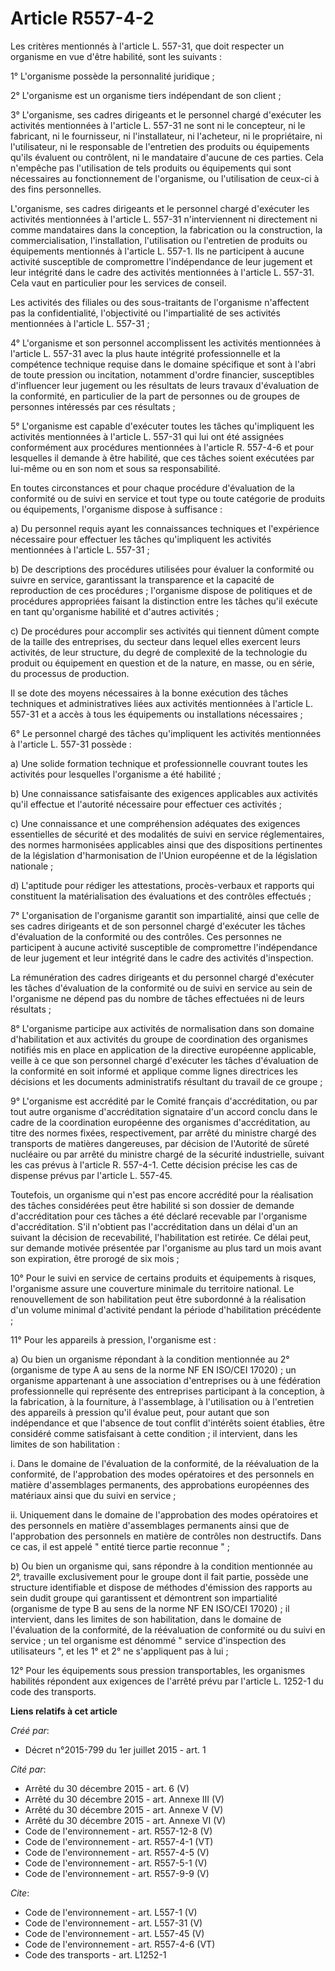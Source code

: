# Article R557-4-2

Les critères mentionnés à l'article L. 557-31, que doit respecter un organisme en vue d'être habilité, sont les suivants :

1° L'organisme possède la personnalité juridique ;

2° L'organisme est un organisme tiers indépendant de son client ;

3° L'organisme, ses cadres dirigeants et le personnel chargé d'exécuter les activités mentionnées à l'article L. 557-31 ne
sont ni le concepteur, ni le fabricant, ni le fournisseur, ni l'installateur, ni l'acheteur, ni le propriétaire, ni
l'utilisateur, ni le responsable de l'entretien des produits ou équipements qu'ils évaluent ou contrôlent, ni le mandataire
d'aucune de ces parties. Cela n'empêche pas l'utilisation de tels produits ou équipements qui sont nécessaires au
fonctionnement de l'organisme, ou l'utilisation de ceux-ci à des fins personnelles.

L'organisme, ses cadres dirigeants et le personnel chargé d'exécuter les activités mentionnées à l'article L. 557-31
n'interviennent ni directement ni comme mandataires dans la conception, la fabrication ou la construction, la
commercialisation, l'installation, l'utilisation ou l'entretien de produits ou équipements mentionnés à l'article L. 557-1.
Ils ne participent à aucune activité susceptible de compromettre l'indépendance de leur jugement et leur intégrité dans le
cadre des activités mentionnées à l'article L. 557-31. Cela vaut en particulier pour les services de conseil.

Les activités des filiales ou des sous-traitants de l'organisme n'affectent pas la confidentialité, l'objectivité ou
l'impartialité de ses activités mentionnées à l'article L. 557-31 ;

4° L'organisme et son personnel accomplissent les activités mentionnées à l'article L. 557-31 avec la plus haute intégrité
professionnelle et la compétence technique requise dans le domaine spécifique et sont à l'abri de toute pression ou
incitation, notamment d'ordre financier, susceptibles d'influencer leur jugement ou les résultats de leurs travaux
d'évaluation de la conformité, en particulier de la part de personnes ou de groupes de personnes intéressés par ces
résultats ;

5° L'organisme est capable d'exécuter toutes les tâches qu'impliquent les activités mentionnées à l'article L. 557-31 qui lui
ont été assignées conformément aux procédures mentionnées à l'article R. 557-4-6 et pour lesquelles il demande à être
habilité, que ces tâches soient exécutées par lui-même ou en son nom et sous sa responsabilité.

En toutes circonstances et pour chaque procédure d'évaluation de la conformité ou de suivi en service et tout type ou toute
catégorie de produits ou équipements, l'organisme dispose à suffisance :

a) Du personnel requis ayant les connaissances techniques et l'expérience nécessaire pour effectuer les tâches qu'impliquent
les activités mentionnées à l'article L. 557-31 ;

b) De descriptions des procédures utilisées pour évaluer la conformité ou suivre en service, garantissant la transparence et
la capacité de reproduction de ces procédures ; l'organisme dispose de politiques et de procédures appropriées faisant la
distinction entre les tâches qu'il exécute en tant qu'organisme habilité et d'autres activités ;

c) De procédures pour accomplir ses activités qui tiennent dûment compte de la taille des entreprises, du secteur dans lequel
elles exercent leurs activités, de leur structure, du degré de complexité de la technologie du produit ou équipement en
question et de la nature, en masse, ou en série, du processus de production.

Il se dote des moyens nécessaires à la bonne exécution des tâches techniques et administratives liées aux activités
mentionnées à l'article L. 557-31 et a accès à tous les équipements ou installations nécessaires ;

6° Le personnel chargé des tâches qu'impliquent les activités mentionnées à l'article L. 557-31 possède :

a) Une solide formation technique et professionnelle couvrant toutes les activités pour lesquelles l'organisme a été
habilité ;

b) Une connaissance satisfaisante des exigences applicables aux activités qu'il effectue et l'autorité nécessaire pour
effectuer ces activités ;

c) Une connaissance et une compréhension adéquates des exigences essentielles de sécurité et des modalités de suivi en
service réglementaires, des normes harmonisées applicables ainsi que des dispositions pertinentes de la législation
d'harmonisation de l'Union européenne et de la législation nationale ;

d) L'aptitude pour rédiger les attestations, procès-verbaux et rapports qui constituent la matérialisation des évaluations et
des contrôles effectués ;

7° L'organisation de l'organisme garantit son impartialité, ainsi que celle de ses cadres dirigeants et de son personnel
chargé d'exécuter les tâches d'évaluation de la conformité ou des contrôles. Ces personnes ne participent à aucune activité
susceptible de compromettre l'indépendance de leur jugement et leur intégrité dans le cadre des activités d'inspection.

La rémunération des cadres dirigeants et du personnel chargé d'exécuter les tâches d'évaluation de la conformité ou de suivi
en service au sein de l'organisme ne dépend pas du nombre de tâches effectuées ni de leurs résultats ;

8° L'organisme participe aux activités de normalisation dans son domaine d'habilitation et aux activités du groupe de
coordination des organismes notifiés mis en place en application de la directive européenne applicable, veille à ce que son
personnel chargé d'exécuter les tâches d'évaluation de la conformité en soit informé et applique comme lignes directrices les
décisions et les documents administratifs résultant du travail de ce groupe ;

9° L'organisme est accrédité par le Comité français d'accréditation, ou par tout autre organisme d'accréditation signataire
d'un accord conclu dans le cadre de la coordination européenne des organismes d'accréditation, au titre des normes fixées,
respectivement, par arrêté du ministre chargé des transports de matières dangereuses, par décision de l'Autorité de sûreté
nucléaire ou par arrêté du ministre chargé de la sécurité industrielle, suivant les cas prévus à l'article R. 557-4-1. Cette
décision précise les cas de dispense prévus par l'article L. 557-45.

Toutefois, un organisme qui n'est pas encore accrédité pour la réalisation des tâches considérées peut être habilité si son
dossier de demande d'accréditation pour ces tâches a été déclaré recevable par l'organisme d'accréditation. S'il n'obtient
pas l'accréditation dans un délai d'un an suivant la décision de recevabilité, l'habilitation est retirée. Ce délai peut, sur
demande motivée présentée par l'organisme au plus tard un mois avant son expiration, être prorogé de six mois ;

10° Pour le suivi en service de certains produits et équipements à risques, l'organisme assure une couverture minimale du
territoire national. Le renouvellement de son habilitation peut être subordonné à la réalisation d'un volume minimal
d'activité pendant la période d'habilitation précédente ;

11° Pour les appareils à pression, l'organisme est :

a) Ou bien un organisme répondant à la condition mentionnée au 2° (organisme de type A au sens de la norme NF EN ISO/CEI
17020) ; un organisme appartenant à une association d'entreprises ou à une fédération professionnelle qui représente des
entreprises participant à la conception, à la fabrication, à la fourniture, à l'assemblage, à l'utilisation ou à l'entretien
des appareils à pression qu'il évalue peut, pour autant que son indépendance et que l'absence de tout conflit d'intérêts
soient établies, être considéré comme satisfaisant à cette condition ; il intervient, dans les limites de son habilitation :

i. Dans le domaine de l'évaluation de la conformité, de la réévaluation de la conformité, de l'approbation des modes
opératoires et des personnels en matière d'assemblages permanents, des approbations européennes des matériaux ainsi que du
suivi en service ;

ii. Uniquement dans le domaine de l'approbation des modes opératoires et des personnels en matière d'assemblages permanents
ainsi que de l'approbation des personnels en matière de contrôles non destructifs. Dans ce cas, il est appelé " entité tierce
partie reconnue " ;

b) Ou bien un organisme qui, sans répondre à la condition mentionnée au 2°, travaille exclusivement pour le groupe dont il
fait partie, possède une structure identifiable et dispose de méthodes d'émission des rapports au sein dudit groupe qui
garantissent et démontrent son impartialité (organisme de type B au sens de la norme NF EN ISO/CEI 17020) ; il intervient,
dans les limites de son habilitation, dans le domaine de l'évaluation de la conformité, de la réévaluation de conformité ou
du suivi en service ; un tel organisme est dénommé " service d'inspection des utilisateurs ", et les 1° et 2° ne s'appliquent
pas à lui ;

12° Pour les équipements sous pression transportables, les organismes habilités répondent aux exigences de l'arrêté prévu par
l'article L. 1252-1 du code des transports.

**Liens relatifs à cet article**

_Créé par_:

  - Décret n°2015-799 du 1er juillet 2015 - art. 1

_Cité par_:

  - Arrêté du 30 décembre 2015 - art. 6 (V)
  - Arrêté du 30 décembre 2015 - art. Annexe III (V)
  - Arrêté du 30 décembre 2015 - art. Annexe V (V)
  - Arrêté du 30 décembre 2015 - art. Annexe VI (V)
  - Code de l'environnement - art. R557-12-8 (V)
  - Code de l'environnement - art. R557-4-1 (VT)
  - Code de l'environnement - art. R557-4-5 (V)
  - Code de l'environnement - art. R557-5-1 (V)
  - Code de l'environnement - art. R557-9-9 (V)

_Cite_:

  - Code de l'environnement - art. L557-1 (V)
  - Code de l'environnement - art. L557-31 (V)
  - Code de l'environnement - art. L557-45 (V)
  - Code de l'environnement - art. R557-4-6 (VT)
  - Code des transports - art. L1252-1
